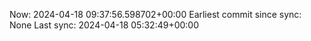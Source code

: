Now: 2024-04-18 09:37:56.598702+00:00 Earliest commit since sync: None Last sync: 2024-04-18 05:32:49+00:00
